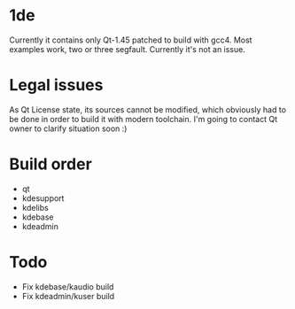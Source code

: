 1de
===
Currently it contains only Qt-1.45 patched to build with gcc4.
Most examples work, two or three segfault. Currently it's not an issue.

Legal issues
===
As Qt License state, its sources cannot be modified,
which obviously had to be done in order to build it
with modern toolchain. I'm going to contact Qt owner
to clarify situation soon :)

Build order
===
- qt
- kdesupport
- kdelibs
- kdebase
- kdeadmin

Todo
===
- Fix kdebase/kaudio build
- Fix kdeadmin/kuser build
